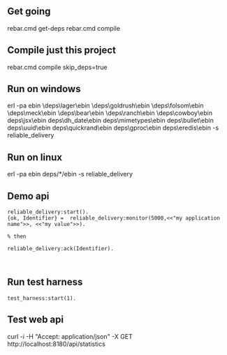 Get going
---------

rebar.cmd get-deps
rebar.cmd compile


Compile just this project
-------------------------

rebar.cmd compile skip_deps=true


Run on windows
--------------


erl -pa ebin \deps\lager\ebin \deps\goldrush\ebin \deps\folsom\ebin \deps\meck\ebin \deps\bear\ebin \deps\ranch\ebin \deps\cowboy\ebin deps\jsx\ebin deps\dh_date\ebin deps\mimetypes\ebin deps\bullet\ebin deps\uuid\ebin deps\quickrand\ebin deps\gproc\ebin deps\eredis\ebin -s reliable_delivery

Run on linux
-------------

erl -pa ebin deps/*/ebin -s reliable_delivery


Demo api
--------

```
reliable_delivery:start().
{ok, Identifier} =  reliable_delivery:monitor(5000,<<"my application name">>, <<"my value">>).

% then

reliable_delivery:ack(Identifier).



```

Run test harness
----------------

```
test_harness:start(1).
```


Test web api
--------

curl -i -H "Accept: application/json" -X GET http://localhost:8180/api/statistics

